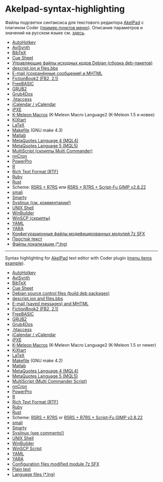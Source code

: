 Akelpad-syntax-highlighting
===========================

Файлы подсветки синтаксиса для текстового редактора [AkelPad](http://akelpad.sourceforge.net/ "Редактор AkelPad") с плагином Coder ([пример пунктов меню](MENU.md "Пример пунктов меню")).
Описание параметров и значений на русском языке см. [здесь](https://akelpad.sourceforge.net/files/plugs/Coder/cpp-rus.coder).

* [AutoHotkey](ahk.coder "ahk.coder")
* [AviSynth](avs.coder "avs.coder")
* [BibTeX](bibtex.coder "bibtex.coder")
* [Cue Sheet](cue.coder "cue.coder")
* [Управляющие файлы исходных кодов Debian (сборка deb-пакетов)](control.coder "control.coder")
* [descript.ion и files.bbs](_description.coder "_description.coder")
* [E-mail (сохранённые сообщения) и MHTML](msg.coder "msg.coder")
* [FictionBook2 (FB2, 2.1)](fb2.coder "fb2.coder")
* [FreeBASIC](freebasic.coder "freebasic.coder")
* [GRUB2](_grub2.coder "_grub2.coder")
* [Grub4Dos](grub4dos.coder "grub4dos.coder")
* [.htaccess](htaccess.coder "htaccess.coder")
* [iCalendar / vCalendar](ics.coder "ics.coder")
* [iPXE](_ipxe.coder "_ipxe.coder")
* [K-Meleon Macros](kmm.coder "kmm.coder") (K-Meleon Macro Language2 (K-Meleon 1.5 и новее)
* [KiXtart](kixtart.coder "kixtart.coder")
* [LaTeX](latex.coder "latex.coder")
* [Makefile](_makefile.coder "_makefile.coder") (GNU make 4.3)
* [Matlab](matlab.coder "matlab.coder")
* [MetaQuotes Language 4 (MQL4)](mql4.coder "mql4.coder")
* [MetaQuotes Language 5 (MQL5)](mql5.coder "mql5.coder")
* [MultiScript (скрипты Multi Commander)](multiscript.coder "multiscript.coder")
* [nnCron](nncron.coder "nncron.coder")
* [PowerPro](powerpro.coder "powerpro.coder")
* [R](R.coder "R.coder")
* [Rich Text Format (RTF)](rtf.coder "rtf.coder")
* [Ruby](ruby.coder "ruby.coder")
* [Rust](rust.coder "rust.coder")
* Scheme: [R5RS + R7RS](scheme.coder "scheme.coder") или [R5RS + R7RS + Script-Fu GIMP v2.8.22](schemesfu.coder "schemefu.coder")
* [smali](smali.coder "smali.coder")
* [Smarty](smarty.coder "smarty.coder")
* [Syslinux (см. комментарии!)](_syslinux.coder "_syslinux.coder")
* [UNIX Shell](sh.coder "sh.coder")
* [WinBuilder](winbuilder.coder "winbuilder.coder")
* [WinSCP (скрипты)](winscp.coder "winscp.coder")
* [YAML](yaml.coder "yaml.coder")
* [YARA](yara.coder "yara.coder")
* [Конфигурационные файлы модифицированных модулей 7z SFX](7zsfxconfig.coder "7zsfxconfig.coder")
* [Простой текст](txt.coder "txt.coder")
* [Файлы локализации (*.lng)](lng.coder "lng.coder")

----------

Syntax highlighting for [AkelPad](http://akelpad.sourceforge.net/ "AkelPad Editor") text editor with Coder plugin ([menu items example](MENU.md "Menu items example")).

* [AutoHotkey](ahk.coder "ahk.coder")
* [AviSynth](avs.coder "avs.coder")
* [BibTeX](bibtex.coder "bibtex.coder")
* [Cue Sheet](cue.coder "cue.coder")
* [Debian source control files (build deb packages)](control.coder "control.coder")
* [descript.ion and files.bbs](_description.coder "_description.coder")
* [E-mail (saved messages) and MHTML](msg.coder "msg.coder")
* [FictionBook2 (FB2, 2.1)](fb2.coder "fb2.coder")
* [FreeBASIC](freebasic.coder "freebasic.coder")
* [GRUB2](_grub2.coder "_grub2.coder")
* [Grub4Dos](grub4dos.coder "grub4dos.coder")
* [.htaccess](htaccess.coder "htaccess.coder")
* [iCalendar / vCalendar](ics.coder "ics.coder")
* [iPXE](_ipxe.coder "_ipxe.coder")
* [K-Meleon Macros](kmm.coder "kmm.coder") (K-Meleon Macro Language2 (K-Meleon 1.5 or newer)
* [KiXtart](kixtart.coder "kixtart.coder")
* [LaTeX](latex.coder "latex.coder")
* [Makefile](_makefile.coder "_makefile.coder") (GNU make 4.2)
* [Matlab](matlab.coder "matlab.coder")
* [MetaQuotes Language 4 (MQL4)](mql4.coder "mql4.coder")
* [MetaQuotes Language 5 (MQL5)](mql5.coder "mql5.coder")
* [MultiScript (Multi Commander Script)](multiscript.coder "multiscript.coder")
* [nnCron](nncron.coder "nncron.coder")
* [PowerPro](powerpro.coder "powerpro.coder")
* [R](R.coder "R.coder")
* [Rich Text Format (RTF)](rtf.coder "rtf.coder")
* [Ruby](ruby.coder "ruby.coder")
* [Rust](rust.coder "rust.coder")
* Scheme: [R5RS + R7RS](scheme.coder "scheme.coder") or [R5RS + R7RS + Script-Fu GIMP v2.8.22](schemefu.coder "schemefu.coder")
* [smali](smali.coder "smali.coder")
* [Smarty](smarty.coder "smarty.coder")
* [Syslinux (see comments!)](_syslinux.coder "_syslinux.coder")
* [UNIX Shell](sh.coder "sh.coder")
* [WinBuilder](winbuilder.coder "winbuilder.coder")
* [WinSCP Script](winscp.coder "winscp.coder")
* [YAML](yaml.coder "yaml.coder")
* [YARA](yara.coder "yara.coder")
* [Configuration files modified module 7z SFX](7zsfxconfig.coder "7zsfxconfig.coder")
* [Plain text](txt.coder "txt.coder")
* [Language files (*.lng)](lng.coder "lng.coder")
